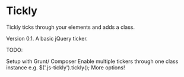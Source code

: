 # Tickly 
Tickly ticks through your elements and adds a class. 

Version 0.1. A basic jQuery ticker. 

TODO:

Setup with Grunt/ Composer
Enable multiple tickers through one class instance e.g. $('.js-tickly').tickly();
More options!

